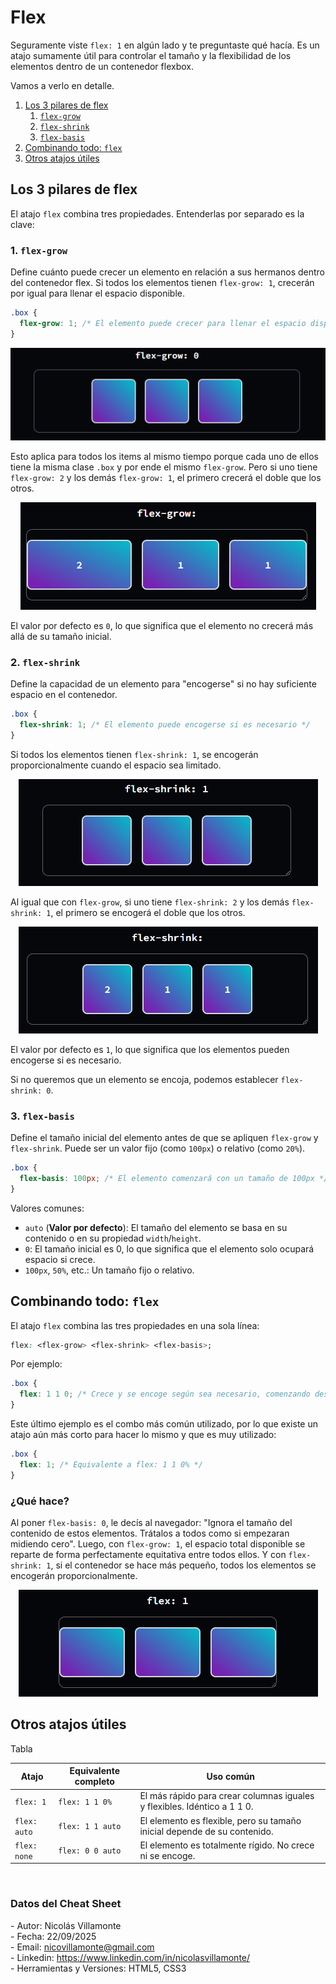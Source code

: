 # Flex

Seguramente viste `flex: 1` en algún lado y te preguntaste qué hacía. Es un atajo sumamente útil para controlar el tamaño y la flexibilidad de los elementos dentro de un contenedor flexbox.

Vamos a verlo en detalle.

1. [Los 3 pilares de flex](#los-3-pilares-de-flex)
   1. [`flex-grow`](#1-flex-grow)
   2. [`flex-shrink`](#2-flex-shrink)
   3. [`flex-basis`](#3-flex-basis)
2. [Combinando todo: `flex`](#combinando-todo-flex)
3. [Otros atajos útiles](#otros-atajos-útiles)

## Los 3 pilares de flex

El atajo `flex` combina tres propiedades. Entenderlas por separado es la clave:

### 1. `flex-grow`

Define cuánto puede crecer un elemento en relación a sus hermanos dentro del contenedor flex. Si todos los elementos tienen `flex-grow: 1`, crecerán por igual para llenar el espacio disponible.

```css
.box {
  flex-grow: 1; /* El elemento puede crecer para llenar el espacio disponible */
}
```

<div align="center">
  <img src="./assets/flex-grow1.gif" alt="flex-grow-1">
</div>

Esto aplica para todos los items al mismo tiempo porque cada uno de ellos tiene la misma clase `.box` y por ende el mismo `flex-grow`. Pero si uno tiene `flex-grow: 2` y los demás `flex-grow: 1`, el primero crecerá el doble que los otros.

<div align="center">
  <img src="./assets/flex-grow2.png" alt="flex-grow-2">
</div>

El valor por defecto es `0`, lo que significa que el elemento no crecerá más allá de su tamaño inicial.


### 2. `flex-shrink`

Define la capacidad de un elemento para "encogerse" si no hay suficiente espacio en el contenedor.

```css
.box {
  flex-shrink: 1; /* El elemento puede encogerse si es necesario */
}
```

Si todos los elementos tienen `flex-shrink: 1`, se encogerán proporcionalmente cuando el espacio sea limitado.

<div align="center">
  <img src="./assets/flex-shrink1-0.gif" alt="flex-shrink-1">
</div>

Al igual que con `flex-grow`, si uno tiene `flex-shrink: 2` y los demás `flex-shrink: 1`, el primero se encogerá el doble que los otros.

<div align="center">
  <img src="./assets/flex-shrink2.gif" alt="flex-shrink-2">
</div>

El valor por defecto es `1`, lo que significa que los elementos pueden encogerse si es necesario.

Si no queremos que un elemento se encoja, podemos establecer `flex-shrink: 0`.

### 3. `flex-basis`

Define el tamaño inicial del elemento antes de que se apliquen `flex-grow` y `flex-shrink`. Puede ser un valor fijo (como `100px`) o relativo (como `20%`).

```css
.box {
  flex-basis: 100px; /* El elemento comenzará con un tamaño de 100px */
}
```

Valores comunes:

- `auto` (**Valor por defecto**): El tamaño del elemento se basa en su contenido o en su propiedad `width`/`height`.
- `0`: El tamaño inicial es 0, lo que significa que el elemento solo ocupará espacio si crece.
- `100px`, `50%`, etc.: Un tamaño fijo o relativo.


## Combinando todo: `flex`

El atajo `flex` combina las tres propiedades en una sola línea:

```css
flex: <flex-grow> <flex-shrink> <flex-basis>;
```

Por ejemplo:

```css
.box {
  flex: 1 1 0; /* Crece y se encoge según sea necesario, comenzando desde 0 */
}
```

Este último ejemplo es el combo más común utilizado, por lo que existe un atajo aún más corto para hacer lo mismo y que es muy utilizado:

```css
.box {
  flex: 1; /* Equivalente a flex: 1 1 0% */
}
```

### ¿Qué hace?

Al poner `flex-basis: 0`, le decís al navegador: "Ignora el tamaño del contenido de estos elementos. Trátalos a todos como si empezaran midiendo cero". Luego, con `flex-grow: 1`, el espacio total disponible se reparte de forma perfectamente equitativa entre todos ellos. Y con `flex-shrink: 1`, si el contenedor se hace más pequeño, todos los elementos se encogerán proporcionalmente.

<div align="center">
  <img src="./assets/flex-1.gif" alt="flex-1">
</div>



## Otros atajos útiles

Tabla

| Atajo        | Equivalente completo          | Uso común                                      |
|--------------|-------------------------------|--------------------------------------------------|
| `flex: 1`    | `flex: 1 1 0%`                | El más rápido para crear columnas iguales y flexibles. Idéntico a 1 1 0. |
| `flex: auto` | `flex: 1 1 auto`               | El elemento es flexible, pero su tamaño inicial depende de su contenido. |
| `flex: none` | `flex: 0 0 auto`               | El elemento es totalmente rígido. No crece ni se encoge. |





<br>

### Datos del Cheat Sheet

\- Autor: Nicolás Villamonte <br>
\- Fecha: 22/09/2025 <br>
\- Email: nicovillamonte@gmail.com <br>
\- Linkedin: https://www.linkedin.com/in/nicolasvillamonte/ <br>
\- Herramientas y Versiones: HTML5, CSS3
